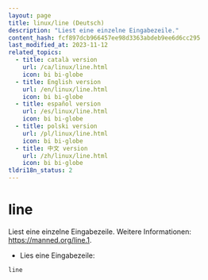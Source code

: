```yaml
---
layout: page
title: linux/line (Deutsch)
description: "Liest eine einzelne Eingabezeile."
content_hash: fcf897dcb966457ee98d3363abdeb9ee6d6cc295
last_modified_at: 2023-11-12
related_topics:
  - title: català version
    url: /ca/linux/line.html
    icon: bi bi-globe
  - title: English version
    url: /en/linux/line.html
    icon: bi bi-globe
  - title: español version
    url: /es/linux/line.html
    icon: bi bi-globe
  - title: polski version
    url: /pl/linux/line.html
    icon: bi bi-globe
  - title: 中文 version
    url: /zh/linux/line.html
    icon: bi bi-globe
tldri18n_status: 2
---
```

# line

Liest eine einzelne Eingabezeile.
Weitere Informationen: <https://manned.org/line.1>.

- Lies eine Eingabezeile:

`line`
